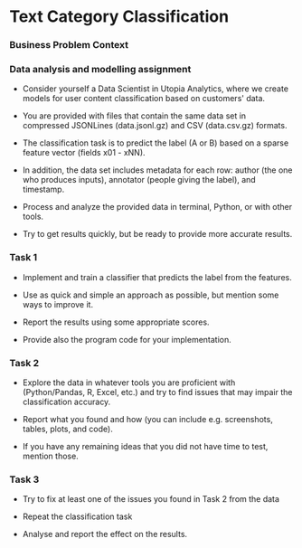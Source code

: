 # Text Category Classification

### Business Problem Context

###  Data analysis and modelling assignment

- Consider yourself a Data Scientist in Utopia Analytics, where we create models for user content classification based on customers' data.

- You are provided with files that contain the same data set in compressed JSONLines (data.jsonl.gz) and CSV (data.csv.gz) formats.

- The classification task is to predict the label (A or B) based on a sparse feature vector (fields x01 - xNN).

- In addition, the data set includes metadata for each row: author (the one who produces inputs), annotator (people giving the label), and timestamp.

- Process and analyze the provided data in terminal, Python, or with other tools.

- Try to get results quickly, but be ready to provide more accurate results.

###  Task 1

- Implement and train a classifier that predicts the label from the features.

- Use as quick and simple an approach as possible, but mention some ways to improve it.

- Report the results using some appropriate scores.

- Provide also the program code for your implementation.

###  Task 2

- Explore the data in whatever tools you are proficient with (Python/Pandas, R, Excel, etc.) and try to find issues that may impair the classification accuracy.

- Report what you found and how (you can include e.g. screenshots, tables, plots, and code).

- If you have any remaining ideas that you did not have time to test, mention those.

###  Task 3

- Try to fix at least one of the issues you found in Task 2 from the data

- Repeat the classification task

- Analyse and report the effect on the results.
